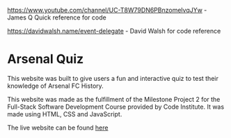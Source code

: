 https://www.youtube.com/channel/UC-T8W79DN6PBnzomelvqJYw - James Q Quick reference for code

https://davidwalsh.name/event-delegate - David Walsh for code reference

# Arsenal Quiz
This website was built to give users a fun and interactive quiz to test their knowledge of Arsenal FC History. 

This website was made as the fulfillment of the Milestone Project 2 for the Full-Stack Software Development Course provided by Code Institute. It was made using HTML, CSS and JavaScript.

The live website can be found [here](link)